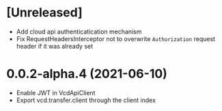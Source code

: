 # [Unreleased]
- Add cloud api authenticatication mechanism
- Fix RequestHeadersInterceptor not to overwrite `Authorization` request header if it was already set

# 0.0.2-alpha.4 (2021-06-10)
- Enable JWT in VcdApiClient
- Export vcd.transfer.client through the client index
